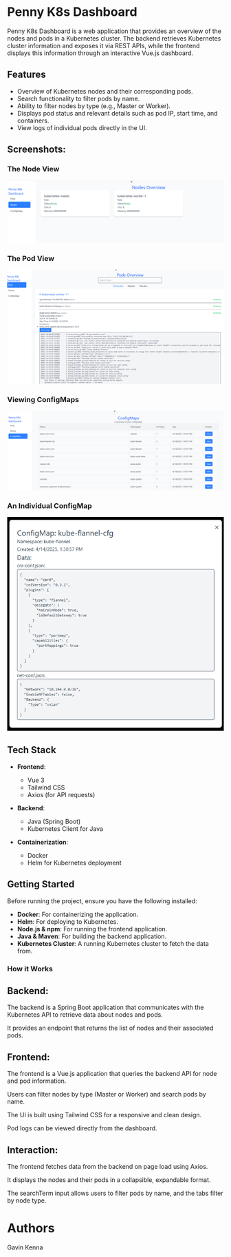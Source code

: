 # Penny K8s Dashboard

Penny K8s Dashboard is a web application that provides an overview of the nodes and pods in a Kubernetes cluster. The backend retrieves Kubernetes cluster information and exposes it via REST APIs, while the frontend displays this information through an interactive Vue.js dashboard.

## Features

- Overview of Kubernetes nodes and their corresponding pods.
- Search functionality to filter pods by name.
- Ability to filter nodes by type (e.g., Master or Worker).
- Displays pod status and relevant details such as pod IP, start time, and containers.
- View logs of individual pods directly in the UI.

## Screenshots:
### The Node View
![Node dashboard](./docs/assets/penny-nodes.png)

### The Pod View
![Pod dashboard](./docs/assets/penny-pods.png)

### Viewing ConfigMaps
![ConfigMap dashboard](./docs/assets/penny-configmaps.png)

### An Individual ConfigMap
![Individual ConfigMap dashboard](./docs/assets/penny-config.png)


## Tech Stack

- **Frontend**:
  - Vue 3
  - Tailwind CSS
  - Axios (for API requests)

- **Backend**:
  - Java (Spring Boot)
  - Kubernetes Client for Java

- **Containerization**:
  - Docker
  - Helm for Kubernetes deployment

## Getting Started



Before running the project, ensure you have the following installed:

- **Docker**: For containerizing the application.
- **Helm**: For deploying to Kubernetes.
- **Node.js & npm**: For running the frontend application.
- **Java & Maven**: For building the backend application.
- **Kubernetes Cluster**: A running Kubernetes cluster to fetch the data from.

### How it Works
## Backend:

The backend is a Spring Boot application that communicates with the Kubernetes API to retrieve data about nodes and pods.

It provides an endpoint that returns the list of nodes and their associated pods.

## Frontend:

The frontend is a Vue.js application that queries the backend API for node and pod information.

Users can filter nodes by type (Master or Worker) and search pods by name.

The UI is built using Tailwind CSS for a responsive and clean design.

Pod logs can be viewed directly from the dashboard.

## Interaction:

The frontend fetches data from the backend on page load using Axios.

It displays the nodes and their pods in a collapsible, expandable format.

The searchTerm input allows users to filter pods by name, and the tabs filter by node type.

# Authors
Gavin Kenna
